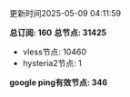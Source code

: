 更新时间2025-05-09 04:11:59

**总订阅: 160**
**总节点: 31425**
- vless节点: 10460
- hysteria2节点: 1

**google ping有效节点: 346**

